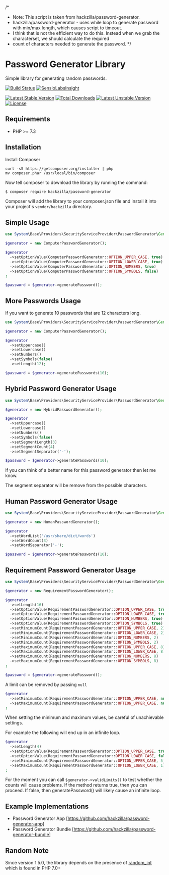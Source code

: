 /*
 *    Note: This script is taken from hackzilla/password-generator.
 *    hackzilla/password-generator - uses while loop to generate password with min/max length, which causes script to timeout.
 *    I think that is not the efficient way to do this. Instead when we grab the characterset, we should calculate the required
 *    count of characters needed to generate the password.
 */

Password Generator Library
==========================

Simple library for generating random passwords.

[![Build Status](https://travis-ci.org/hackzilla/password-generator.png?branch=master)](https://travis-ci.org/hackzilla/password-generator) 
[![SensioLabsInsight](https://insight.sensiolabs.com/projects/dd072918-d39c-4bd8-bbf0-f9928acee31e/mini.png)](https://insight.sensiolabs.com/projects/dd072918-d39c-4bd8-bbf0-f9928acee31e)

[![Latest Stable Version](https://poser.pugx.org/hackzilla/password-generator/v/stable.svg)](https://packagist.org/packages/hackzilla/password-generator)
[![Total Downloads](https://poser.pugx.org/hackzilla/password-generator/downloads.svg)](https://packagist.org/packages/hackzilla/password-generator)
[![Latest Unstable Version](https://poser.pugx.org/hackzilla/password-generator/v/unstable.svg)](https://packagist.org/packages/hackzilla/password-generator)
[![License](https://poser.pugx.org/hackzilla/password-generator/license.svg)](https://packagist.org/packages/hackzilla/password-generator)


Requirements
------------

* PHP >= 7.3


Installation
------------

Install Composer

```
curl -sS https://getcomposer.org/installer | php
mv composer.phar /usr/local/bin/composer
```

Now tell composer to download the library by running the command:

``` bash
$ composer require hackzilla/password-generator
```

Composer will add the library to your composer.json file and install it into your project's `vendor/hackzilla` directory.


Simple Usage
------------

```php
use System\Base\Providers\SecurityServiceProvider\PasswordGenerator\Generator\ComputerPasswordGenerator;

$generator = new ComputerPasswordGenerator();

$generator
  ->setOptionValue(ComputerPasswordGenerator::OPTION_UPPER_CASE, true)
  ->setOptionValue(ComputerPasswordGenerator::OPTION_LOWER_CASE, true)
  ->setOptionValue(ComputerPasswordGenerator::OPTION_NUMBERS, true)
  ->setOptionValue(ComputerPasswordGenerator::OPTION_SYMBOLS, false)
;

$password = $generator->generatePassword();
```


More Passwords Usage
--------------------

If you want to generate 10 passwords that are 12 characters long.

```php
use System\Base\Providers\SecurityServiceProvider\PasswordGenerator\Generator\ComputerPasswordGenerator;

$generator = new ComputerPasswordGenerator();

$generator
  ->setUppercase()
  ->setLowercase()
  ->setNumbers()
  ->setSymbols(false)
  ->setLength(12);

$password = $generator->generatePasswords(10);
```

Hybrid Password Generator Usage
-------------------------------

```php
use System\Base\Providers\SecurityServiceProvider\PasswordGenerator\Generator\HybridPasswordGenerator;

$generator = new HybridPasswordGenerator();

$generator
  ->setUppercase()
  ->setLowercase()
  ->setNumbers()
  ->setSymbols(false)
  ->setSegmentLength(3)
  ->setSegmentCount(4)
  ->setSegmentSeparator('-');

$password = $generator->generatePasswords(10);
```

If you can think of a better name for this password generator then let me know.

The segment separator will be remove from the possible characters.


Human Password Generator Usage
-------------------------------

```php
use System\Base\Providers\SecurityServiceProvider\PasswordGenerator\Generator\HumanPasswordGenerator;

$generator = new HumanPasswordGenerator();

$generator
  ->setWordList('/usr/share/dict/words')
  ->setWordCount(3)
  ->setWordSeparator('-');

$password = $generator->generatePasswords(10);
```

Requirement Password Generator Usage
------------------------------------

```php
use System\Base\Providers\SecurityServiceProvider\PasswordGenerator\Generator\RequirementPasswordGenerator;

$generator = new RequirementPasswordGenerator();

$generator
  ->setLength(16)
  ->setOptionValue(RequirementPasswordGenerator::OPTION_UPPER_CASE, true)
  ->setOptionValue(RequirementPasswordGenerator::OPTION_LOWER_CASE, true)
  ->setOptionValue(RequirementPasswordGenerator::OPTION_NUMBERS, true)
  ->setOptionValue(RequirementPasswordGenerator::OPTION_SYMBOLS, true)
  ->setMinimumCount(RequirementPasswordGenerator::OPTION_UPPER_CASE, 2)
  ->setMinimumCount(RequirementPasswordGenerator::OPTION_LOWER_CASE, 2)
  ->setMinimumCount(RequirementPasswordGenerator::OPTION_NUMBERS, 2)
  ->setMinimumCount(RequirementPasswordGenerator::OPTION_SYMBOLS, 2)
  ->setMaximumCount(RequirementPasswordGenerator::OPTION_UPPER_CASE, 8)
  ->setMaximumCount(RequirementPasswordGenerator::OPTION_LOWER_CASE, 8)
  ->setMaximumCount(RequirementPasswordGenerator::OPTION_NUMBERS, 8)
  ->setMaximumCount(RequirementPasswordGenerator::OPTION_SYMBOLS, 8)
;

$password = $generator->generatePassword();
```

A limit can be removed by passing ```null```

```php
$generator
  ->setMinimumCount(RequirementPasswordGenerator::OPTION_UPPER_CASE, null)
  ->setMaximumCount(RequirementPasswordGenerator::OPTION_UPPER_CASE, null)
;
```

When setting the minimum and maximum values, be careful of unachievable settings.

For example the following will end up in an infinite loop.
```php
$generator
  ->setLength(4)
  ->setOptionValue(RequirementPasswordGenerator::OPTION_UPPER_CASE, true)
  ->setOptionValue(RequirementPasswordGenerator::OPTION_LOWER_CASE, false)
  ->setMinimumCount(RequirementPasswordGenerator::OPTION_UPPER_CASE, 5)
  ->setMaximumCount(RequirementPasswordGenerator::OPTION_LOWER_CASE, 1)
;
```

For the moment you can call ```$generator->validLimits()``` to test whether the counts will cause problems.
If the method returns true, then you can proceed. If false, then generatePassword() will likely cause an infinite loop.


Example Implementations
-----------------------

* Password Generator App [https://github.com/hackzilla/password-generator-app]
* Password Generator Bundle [https://github.com/hackzilla/password-generator-bundle]


Random Note
-------

Since version 1.5.0, the library depends on the presence of [random_int](http://www.php.net/random_int) which is found in PHP 7.0+
